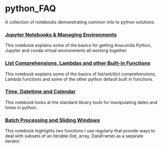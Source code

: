 # python_FAQ
A collection of notebooks demonstrating common into to python solutions

### [Jupyter Notebooks & Managing Environments](https://github.com/agbs2k8/python_FAQ/blob/master/Notebooks/Jupyter%20Notebooks%20and%20Managing%20Environments.ipynb)
This notebook explains some of the basics for getting Anaconda Python, Jupyter and conda virtual environments all working together


### [List Comprehensions, Lambdas and other Built-in Functions](https://github.com/agbs2k8/python_FAQ/blob/master/Notebooks/List%20Comprehensions%20Lambdas%20and%20Built%20In%20Functions%20of%20Note.ipynb)
This notebook explains some of the basics of list/set/dict comprehensions, Lambda functions and some of the other python default built in functions.


### [Time, Datetime and Calendar](https://github.com/agbs2k8/python_FAQ/blob/master/Notebooks/Time%20Datetime%20and%20Calendar.ipynb)
This notebook looks at the standard library tools for manipulating dates and times in python. 


### [Batch Processing and Sliding Windows](https://github.com/agbs2k8/python_FAQ/blob/master/Notebooks/Batch%20Process%20and%20Sliding%20Windows.ipynb)
This notebook highlights two functions I use regularly that provide ways to deal with subsets of an iterable (list, array, DataFrame) as a separate iterator.
